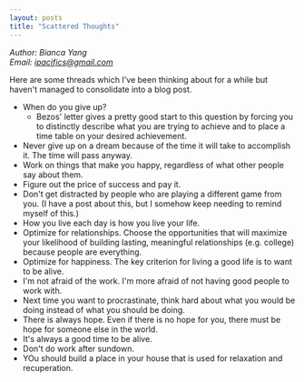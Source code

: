 ```yaml
---
layout: posts
title: "Scattered Thoughts"
---
```

*Author: Bianca Yang*<br>
*Email: <a href="mailto:ipacifics@gmail.com?subject=Hello from the XDRT Blog">ipacifics@gmail.com</a>*<br>

Here are some threads which I've been thinking about for a while but haven't managed to consolidate 
into a blog post. 

* When do you give up? 
   * Bezos' letter gives a pretty good start to this question by forcing you to distinctly describe 
     what you are trying to achieve and to place a time table on your desired achievement. 
* Never give up on a dream because of the time it will take to accomplish it. The time will pass 
  anyway. 
* Work on things that make you happy, regardless of what other people say about them. 
* Figure out the price of success and pay it. 
* Don't get distracted by people who are playing a different game from you. (I have a post about 
  this, but I somehow keep needing to remind myself of this.)
* How you live each day is how you live your life. 
* Optimize for relationships. Choose the opportunities that will maximize your likelihood of 
  building lasting, meaningful relationships (e.g. college) because people are everything.
* Optimize for happiness. The key criterion for living a good life is to want to be alive. 
* I'm not afraid of the work. I'm more afraid of not having good people to work with. 
* Next time you want to procrastinate, think hard about what you would be doing instead of what you 
  should be doing. 
* There is always hope. Even if there is no hope for you, there must be hope for someone else in 
  the world. 
* It's always a good time to be alive. 
* Don't do work after sundown. 
* YOu should build a place in your house that is used for relaxation and recuperation. 
